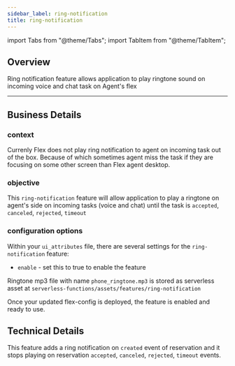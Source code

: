 ```yaml
---
sidebar_label: ring-notification
title: ring-notification
---
```

import Tabs from "@theme/Tabs";
import TabItem from "@theme/TabItem";

## Overview

Ring notification feature allows application to play ringtone sound on incoming voice and chat task on Agent's flex

---

## Business Details

### context
Currenly Flex does not play ring notification to agent on incoming task out of the box. Because of which sometimes agent miss the task if they are focusing on some other screen than Flex agent desktop.

### objective
This `ring-notification` feature will allow application to play a ringtone on agent's side on incoming tasks (voice and chat) until the task is `accepted`, `canceled`, `rejected`, `timeout` 

### configuration options

Within your `ui_attributes` file, there are several settings for the `ring-notification` feature:

- `enable` - set this to true to enable the feature

Ringtone mp3 file with name `phone_ringtone.mp3` is stored as serverless asset at `serverless-functions/assets/features/ring-notification`

Once your updated flex-config is deployed, the feature is enabled and ready to use.

## Technical Details

This feature adds a ring notification on `created` event of reservation and it stops playing on reservation `accepted`, `canceled`, `rejected`, `timeout` events.
